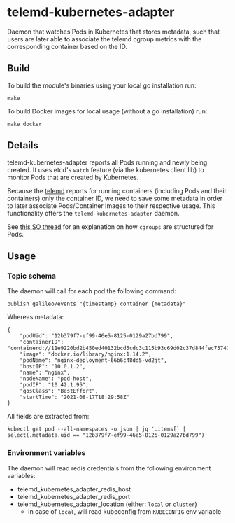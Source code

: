 # telemd-kubernetes-adapter
Daemon that watches Pods in Kubernetes that stores metadata, such that users are later able to associate the telemd cgroup metrics with the corresponding container based on the ID.

Build
-----

To build the module's binaries using your local go installation run:

    make

To build Docker images for local usage (without a go installation) run:

    make docker


Details
-------

telemd-kubernetes-adapter reports all Pods running and newly being created.
It uses etcd's `watch` feature (via the kubernetes client lib) to monitor Pods that are created by Kubernetes.

Because the [telemd](https://github.com/edgerun/telemd) reports for running containers (including Pods and their containers) only
the container ID, we need to save some metadata in order to later associate Pods/Container Images to their respective usage.
This functionality offers the `telemd-kubernetes-adapter` daemon.

See [this SO thread](https://stackoverflow.com/a/49057417) for an explanation on how `cgroups` are structured for Pods.

Usage
-----

### Topic schema

The daemon will call for each pod the following command:
    
    publish galileo/events "{timestamp} container {metadata}"

Whereas metadata:

    {
        "podUid": "12b379f7-ef99-46e5-8125-0129a27bd799",
        "containerID": "containerd://11e9220bd2b450ed40132bcd5cdc3c115b93c69d02c37d844fec7574026edff3",
        "image": "docker.io/library/nginx:1.14.2",
        "podName": "nginx-deployment-66b6c48dd5-vd2jt",
        "hostIP": "10.0.1.2",
        "name": "nginx",
        "nodeName": "pod-host",
        "podIP": "10.42.1.95",
        "qosClass": "BestEffort",
        "startTime": "2021-08-17T18:29:58Z"
    }

All fields are extracted from:

    kubectl get pod --all-namespaces -o json | jq '.items[] | select(.metadata.uid == "12b379f7-ef99-46e5-8125-0129a27bd799")'

### Environment variables

The daemon will read redis credentials from the following environment variables:

* telemd_kubernetes_adapter_redis_host
* telemd_kubernetes_adapter_redis_port
* telemd_kubernetes_adapter_location (either: `local` or `cluster`)
  * In case of `local`, will read kubeconfig from `KUBECONFIG` env variable
